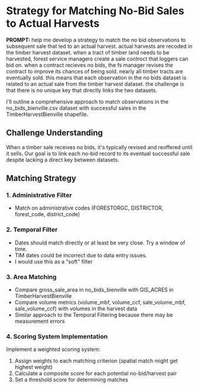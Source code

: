 
# Strategy for Matching No-Bid Sales to Actual Harvests

**PROMPT:**
help me develop a strategy to match the no bid observations to subsequent sale that led to an actual harvest. actual harvests are recoded in the timber harvest dataset. when a tract of timber land needs to be harvested, forest service managers create a sale controct that loggers can bid on. when a contract recieves no bids, the fs manager revises the contract to improve its chances of being sold. nearly all timber tracts are eventually sold. this means that each observation in the no bids dataset is related to an actual sale from the timber harvest dataset. the challenge is that there is no unique key that directly links the two datasets.

I'll outline a comprehensive approach to match observations in the no_bids_bienville.csv dataset with successful sales in the TimberHarvestBienville shapefile.

## Challenge Understanding
When a timber sale receives no bids, it's typically revised and reoffered until it sells. Our goal is to link each no-bid record to its eventual successful sale despite lacking a direct key between datasets.

## Matching Strategy

### 1. Administrative Filter
- Match on administrative codes (FORESTORGC, DISTRICTOR, forest_code, district_code)

### 2. Temporal Filter
- Dates should match directly or at least be very close. Try a window of time. 
- TIM dates could be incorrect due to data entry issues.
- I would use this as a "soft" filter

### 3. Area Matching
- Compare gross_sale_area in no_bids_bienville with GIS_ACRES in TimberHarvestBienville
- Compare volume metrics (volume_mbf, volume_ccf, sale_volume_mbf, sale_volume_ccf) with volumes in the harvest data
- Similar approach to the Temporal Filtering because there may be measurement errors

### 4. Scoring System Implementation
Implement a weighted scoring system:
1. Assign weights to each matching criterion (spatial match might get highest weight)
2. Calculate a composite score for each potential no-bid/harvest pair
3. Set a threshold score for determining matches
